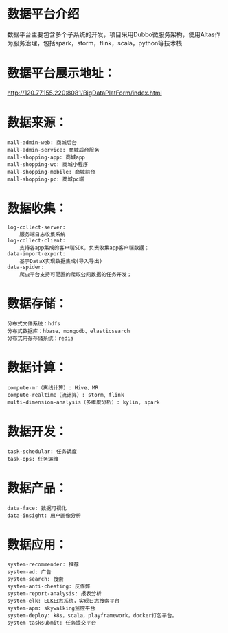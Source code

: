 # 数据平台介绍 
数据平台主要包含多个子系统的开发，项目采用Dubbo微服务架构，使用Altas作为服务治理，包括spark，storm，flink，scala，python等技术栈
# 数据平台展示地址：
http://120.77.155.220:8081/BigDataPlatForm/index.html
# 数据来源：
	mall-admin-web: 商城后台
	mall-admin-service: 商城后台服务
	mall-shopping-app: 商城app
	mall-shopping-wc: 商城小程序
	mall-shopping-mobile: 商城前台
	mall-shopping-pc: 商城pc端
# 数据收集：
	log-collect-server: 
		服务端日志收集系统
	log-collect-client: 
		支持各app集成的客户端SDK，负责收集app客户端数据；
	data-import-export: 
		基于DataX实现数据集成(导入导出)
	data-spider:
		爬虫平台支持可配置的爬取公网数据的任务开发；
# 数据存储：
	分布式文件系统：hdfs
	分布式数据库：hbase、mongodb、elasticsearch
	分布式内存存储系统：redis
# 数据计算：
	compute-mr（离线计算）: Hive、MR
	compute-realtime（流计算）: storm、flink
	multi-dimension-analysis（多维度分析）: kylin, spark
# 数据开发：
	task-schedular: 任务调度
	task-ops: 任务运维
# 数据产品：
	data-face: 数据可视化
	data-insight: 用户画像分析
# 数据应用：
	system-recommender: 推荐
	system-ad: 广告
	system-search: 搜索
	system-anti-cheating: 反作弊
	system-report-analysis: 报表分析
	system-elk: ELK日志系统，实现日志搜索平台
	system-apm: skywalking监控平台
	system-deploy: k8s，scala，playframework，docker打包平台。
	system-tasksubmit: 任务提交平台
